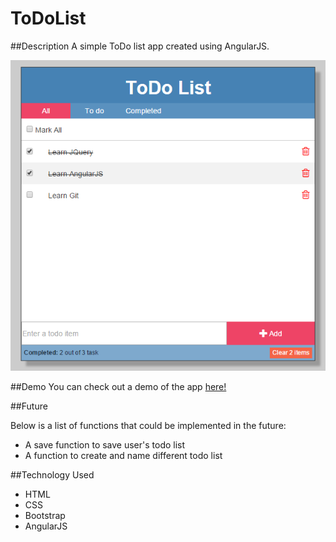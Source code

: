 # ToDoList

##Description
A simple ToDo list app created using AngularJS.

![ToDo List](images/toDoListScreenshot.png)

##Demo
You can check out a demo of the app [here!](http://jrasay89.github.io/ToDoList)

##Future 

Below is a list of functions that could be implemented in the future:
* A save function to save user's todo list
* A function to create and name different todo list

##Technology Used
* HTML
* CSS
* Bootstrap
* AngularJS